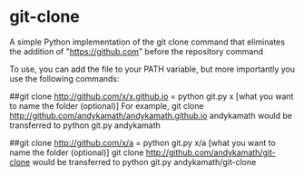 # git-clone
A simple Python implementation of the git clone command that eliminates the addition of "https://github.com" before the repository command

To use, you can add the file to your PATH variable, but more importantly you use the following commands:

##git clone http://github.com/x/x.github.io = python git.py x [what you want to name the folder (optional)]
For example, 
git clone http://github.com/andykamath/andykamath.github.io andykamath
would be transferred to
python git.py andykamath

##git clone http://github.com/x/a = python git.py x/a [what you want to name the folder (optional)]
git clone http://github.com/andykamath/git-clone
would be transferred to
python git.py andykamath/git-clone
